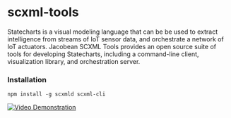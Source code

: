 # scxml-tools

Statecharts is a visual modeling language that can be be used to extract intelligence from streams of IoT sensor data, and orchestrate a network of IoT actuators. Jacobean SCXML Tools provides an open source suite of tools for developing Statecharts, including a command-line client, visualization library, and orchestration server.

### Installation

```
npm install -g scxmld scxml-cli
```

[![Video Demonstration](http://img.youtube.com/vi/SVLKaAV15LQ/0.jpg)](https://www.youtube.com/embed/SVLKaAV15LQ)
